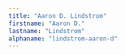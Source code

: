 ```yaml
---
title: "Aaron D. Lindstrom"
firstname: "Aaron D."
lastname: "Lindstrom"
alphaname: "lindstrom-aaron-d"
---
```

